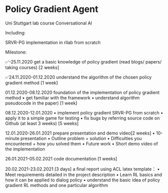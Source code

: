 # Policy Gradient Agent
 Uni Stuttgart lab course Conversational AI

Including:

SRVR-PG implementation in rllab from scratch


Milestone:

✅-25.11.2020 
get a basic knowledge of policy gradient (read blogs/ papers/ taking courses) [2 weeks] 

✅24.11.2020-01.12.2020 
understand the algorithm of the chosen policy gradient method [1 week]

01.12.2020-08.12.2020 
foundation of the implementation of policy gradient method 
• get familiar with the framework 
• understand algorithm pseudocode in the paper) [1 week]

08.12.2020-12.01.2020 
• implement policy gradient SRVR-PG from scratch
• apply it to a simple game for testing
• fix bugs by referring source code on Github (at least 3 weeks) [5 weeks]

12.01.2020-26.01.2021 
prepare presentation and demo video[2 weeks]
• 10-minute presentation
• Outline problem + solution
• Difficulties you encountered + how you solved them
• Future work
• Short demo video of the implementation

26.01.2021-05.02.2021 
code documentation [1 weeks] 

20.02.2021-23.02.2021 [3 days] 
a final report using ACL latex template：
• Meet requirements detailed in the project description
• Learn RL basics and how it can be applied to dialog policy
• understand the basic idea of policy gradient RL methods and one particular algorithm

